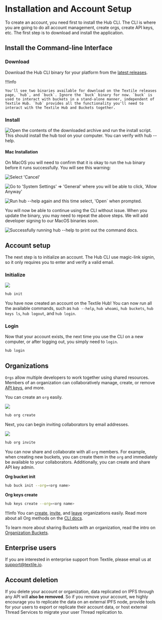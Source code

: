 # Installation and Account Setup

To create an account, you need first to install the Hub CLI. The CLI is where you are going to do all account management, create orgs, create API keys, etc. The first step is to download and install the application. 

## Install the Command-line Interface

### Download

Download the Hub CLI binary for your platform from the [latest releases](https://github.com/textileio/textile/releases/latest).

!!!info
  
    You'll see two binaries available for download on the Textile releases page, `hub`, and `buck`. Ignore the `buck` binary for now. `buck` is used to interact with buckets in a stand-alone manner, independent of Textile Hub. `hub` provides all the functionality you'll need to interact with the Textile Hub and Buckets together.

### Install

![Open the contents of the downloaded archive and run the `install` script. This should install the `hub` tool on your computer. You can verify with `hub --help`.](../images/install/install.png)

#### Mac Installation

On MacOS you will need to confirm that it is okay to run the `hub` binary before it runs successfully. You will see this warning:

![Select 'Cancel'](../images/install/install_warn.png)

![Go to 'System Settings' => 'General' where you will be able to click, 'Allow Anyway'](../images/install/install_allow.png)

![Run `hub --help` again and this time select, 'Open` when prompted.](../images/install/install_confirm.png)

You will now be able to continue using the CLI without issue. When you update the binary, you may need to repeat the above steps. We will add developer signing to our MacOS binaries soon.

![Successfully running `hub --help` to print out the command docs.](../images/hub-cli/hub_help.png)

## Account setup

The next step is to initialize an account. The Hub CLI use magic-link signin, so it only requires you to enter and verify a valid email.

### Initialize

![](../images/hub-cli/hub_init.png)

```sh
hub init
```

You have now created an account on the Textile Hub! You can now run all the available commands, such as `hub --help`, `hub whoami`, `hub buckets`, `hub keys ls`, `hub logout`, and `hub login`.

### Login

Now that your account exists, the next time you use the CLI on a new computer, or after logging out, you simply need to `login`.

```sh
hub login
```

## Organizations

`Orgs` allow multiple developers to work together using shared resources. Members of an organization can collaboratively manage, create, or remove [API keys](../hub/apis.md#app-keys), and more.

You can create an `org` easily.

![](../images/hub-cli/hub_org_create.png)

```sh
hub org create
```

Next, you can begin inviting collaborators by email addresses.

![](../images/hub-cli/hub_org_invite.png)

```sh
hub org invite
```

You can now share and collaborate with all `org` members. For example, when creating new buckets, you can create them in the `org` and immediately be available to your collaborators. Additionally, you can create and share API key admin.

**Org bucket init**

```sh
hub buck init --org=<org name>
```

**Org keys create**

```sh
hub keys create --org=<org name>
```

!!!info
    You can [create](../hub/cli/hub_orgs_create.md), [invite](../hub/cli/hub_orgs_invite.md), and [leave](../hub/cli/hub_orgs_leave.md) organizations easily. Read more about all Org methods on the [CLI docs](../hub/cli/hub_orgs.md).

To learn more about sharing Buckets with an organization, read the intro on [Organization Buckets](../buckets/index.md#organization-buckets).

## Enterprise users

If you are interested in enterprise support from Textile, please email us at [support@textile.io](mailto:support@textile.io).

## Account deletion

If you delete your account or organization, data replicated on IPFS through any API will **also be removed**. So if you remove your account, we highly encourage you to replicate the data on an external IPFS node, provide tools for your users to export or replicate their account data, or host external Thread Services to migrate your user Thread replication to.
